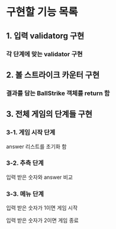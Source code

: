 # 구현할 기능 목록

## 1. 입력 validatorg 구현

### 각 단계에 맞는 validator 구현

## 2. 볼 스트라이크 카운터 구현

### 결과를 담는 BallStrike 객체를 return 함

## 3. 전체 게임의 단계들 구현

### 3-1. 게임 시작 단계

answer 리스트를 초기화 함

### 3-2. 추측 단계

입력 받은 숫자와 answer 비교

### 3-3. 메뉴 단계

입력 받은 숫자가 1이면 게임 시작

입력 받은 숫자가 2이면 게임 종료

